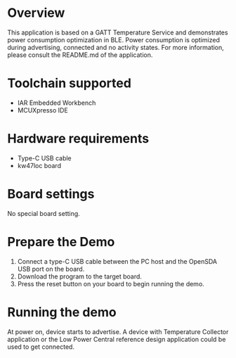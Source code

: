 # Overview

This application is based on a GATT Temperature Service and demonstrates power consumption optimization in BLE.
Power consumption is optimized during advertising, connected and no activity states.
For more information, please consult the README.md of the application.

# Toolchain supported

- IAR Embedded Workbench
- MCUXpresso IDE

# Hardware requirements

- Type-C USB cable
- kw47loc board

# Board settings

No special board setting.

# Prepare the Demo

1.  Connect a type-C USB cable between the PC host and the OpenSDA USB port on the board.
2.  Download the program to the target board.
3.  Press the reset button on your board to begin running the demo.

# Running the demo

At power on, device starts to advertise. A device with Temperature Collector application or the Low Power Central reference design application could be used to get connected.

